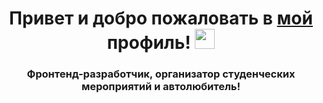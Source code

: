 <h1 align="center">
  Привет и добро пожаловать в <a href="https://spb.hh.ru/applicant/resumes/view?resume=0cf8a1d7ff09146ee50039ed1f30375a593968" target="_blank">мой</a> профиль!
  <img src="https://github.com/blackcater/blackcater/raw/main/images/Hi.gif" height="32"/>
</h1>
<h3 align="center">
  Фронтенд-разработчик, организатор студенческих мероприятий и автолюбитель!
</h3>
